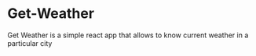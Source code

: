 # Get-Weather
Get Weather is a simple react app that allows to know current weather in a particular city
